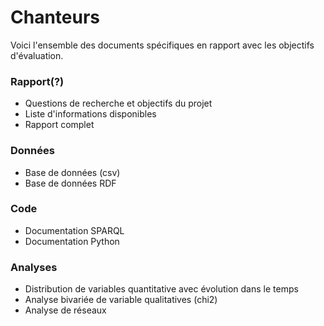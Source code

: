 # Chanteurs
Voici l'ensemble des documents spécifiques en rapport avec les objectifs d'évaluation.

### Rapport(?)
- Questions de recherche et objectifs du projet
- Liste d'informations disponibles
- Rapport complet

### Données
- Base de données (csv)
- Base de données RDF

### Code
- Documentation SPARQL
- Documentation Python

### Analyses
- Distribution de variables quantitative avec évolution dans le temps
- Analyse bivariée de variable qualitatives (chi2)
- Analyse de réseaux

